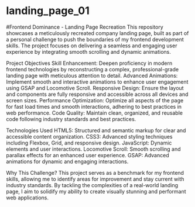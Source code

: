 # landing_page_01

#Frontend Dominance - Landing Page Recreation
This repository showcases a meticulously recreated company landing page, built as part of a personal challenge to push the boundaries of my frontend development skills. The project focuses on delivering a seamless and engaging user experience by integrating smooth scrolling and dynamic animations.

Project Objectives
Skill Enhancement: Deepen proficiency in modern frontend technologies by reconstructing a complex, professional-grade landing page with meticulous attention to detail.
Advanced Animations: Implement smooth and interactive animations to enhance user engagement using GSAP and Locomotive Scroll.
Responsive Design: Ensure the layout and components are fully responsive and accessible across all devices and screen sizes.
Performance Optimization: Optimize all aspects of the page for fast load times and smooth interactions, adhering to best practices in web performance.
Code Quality: Maintain clean, organized, and reusable code following industry standards and best practices.

Technologies Used
HTML5: Structured and semantic markup for clear and accessible content organization.
CSS3: Advanced styling techniques including Flexbox, Grid, and responsive design.
JavaScript: Dynamic elements and user interactions.
Locomotive Scroll: Smooth scrolling and parallax effects for an enhanced user experience.
GSAP: Advanced animations for dynamic and engaging interactions.

Why This Challenge?
This project serves as a benchmark for my frontend skills, allowing me to identify areas for improvement and stay current with industry standards. By tackling the complexities of a real-world landing page, I aim to solidify my ability to create visually stunning and performant web applications.

